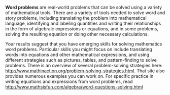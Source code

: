 **Word problems** are real-world problems that can be solved using a variety of mathematical tools. There are a variety of tools needed to solve word and story problems, including translating the problem into mathematical language, identifying and labeling quantities and writing their relationships in the form of algebraic expressions or equations, and in some problems, solving the resulting equation or doing other necessary calculations. 

Your results suggest that you have emerging skills for solving mathematics word problems. Particular skills you might focus on include translating words into equations and other mathematical expressions, and using different strategies such as pictures, tables, and pattern-finding to solve problems. There is an overview of several problem-solving strategies here: http://www.mathinaction.org/problem-solving-strategies.html.  That site also provides numerous examples you can work on. For specific practice in writing equations and expressions from word problems, read http://www.mathsisfun.com/algebra/word-questions-solving.html
